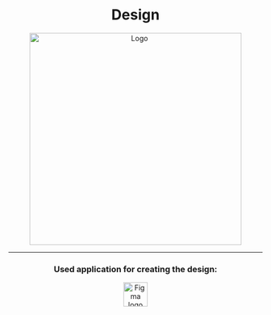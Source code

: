 
<h1 align = "center">Design</h1>
<p align="center">
    <img src="https://github.com/DKKostadinov22/NexGenBank/assets/132439820/1233eb27-aee4-43b7-a66f-5aa5d995b807" alt="Logo" width="420" height="420">
</p>

<hr>

<h3 align = "center"> Used application for creating the design:</h3>
<p align="center">
    <a href="https://www.figma.com/"><img src="https://upload.wikimedia.org/wikipedia/commons/thumb/3/33/Figma-logo.svg/1667px-Figma-logo.svg.png" alt="Figma logo" width=48px width = 48px /></a>
